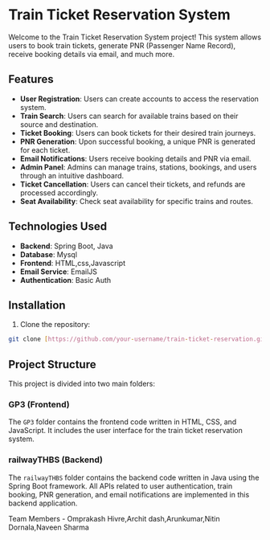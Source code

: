 # Train Ticket Reservation System

Welcome to the Train Ticket Reservation System project! This system allows users to book train tickets, generate PNR (Passenger Name Record), receive booking details via email, and much more.

## Features

- **User Registration**: Users can create accounts to access the reservation system.
- **Train Search**: Users can search for available trains based on their source and destination.
- **Ticket Booking**: Users can book tickets for their desired train journeys.
- **PNR Generation**: Upon successful booking, a unique PNR is generated for each ticket.
- **Email Notifications**: Users receive booking details and PNR via email.
- **Admin Panel**: Admins can manage trains, stations, bookings, and users through an intuitive dashboard.
- **Ticket Cancellation**: Users can cancel their tickets, and refunds are processed accordingly.
- **Seat Availability**: Check seat availability for specific trains and routes.

## Technologies Used

- **Backend**: Spring Boot, Java
- **Database**: Mysql
- **Frontend**: HTML,css,Javascript
- **Email Service**: EmailJS
- **Authentication**: Basic Auth

## Installation

1. Clone the repository:

```bash
git clone [https://github.com/your-username/train-ticket-reservation.git](https://github.com/omprakashhivre/THBSRail.git)
```

## Project Structure

This project is divided into two main folders:

### GP3 (Frontend)

The `GP3` folder contains the frontend code written in HTML, CSS, and JavaScript. It includes the user interface for the train ticket reservation system.

### railwayTHBS (Backend)

The `railwayTHBS` folder contains the backend code written in Java using the Spring Boot framework. All APIs related to user authentication, train booking, PNR generation, and email notifications are implemented in this backend application.


Team Members - Omprakash Hivre,Archit dash,Arunkumar,Nitin Dornala,Naveen Sharma
